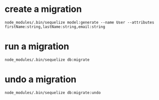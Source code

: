 # create a migration

```
node_modules/.bin/sequelize model:generate --name User --attributes firstName:string,lastName:string,email:string
```

# run a migration

```
node_modules/.bin/sequelize db:migrate
```

# undo a migration

```
node_modules/.bin/sequelize db:migrate:undo
```
